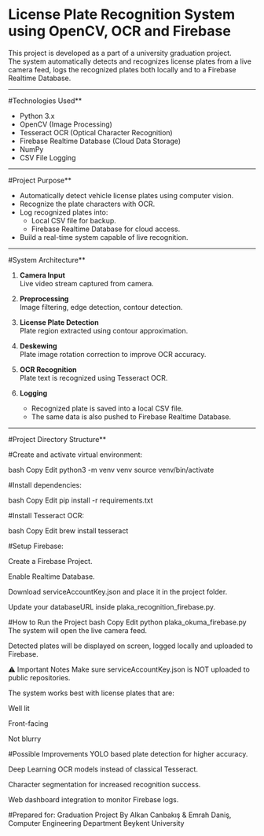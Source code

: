 # License Plate Recognition System using OpenCV, OCR and Firebase

This project is developed as a part of a university graduation project.  
The system automatically detects and recognizes license plates from a live camera feed, logs the recognized plates both locally and to a Firebase Realtime Database.

---

#Technologies Used**

- Python 3.x
- OpenCV (Image Processing)
- Tesseract OCR (Optical Character Recognition)
- Firebase Realtime Database (Cloud Data Storage)
- NumPy
- CSV File Logging

---

#Project Purpose**

- Automatically detect vehicle license plates using computer vision.
- Recognize the plate characters with OCR.
- Log recognized plates into:
  - Local CSV file for backup.
  - Firebase Realtime Database for cloud access.
- Build a real-time system capable of live recognition.

---

#System Architecture**

1. **Camera Input**  
   Live video stream captured from camera.

2. **Preprocessing**  
   Image filtering, edge detection, contour detection.

3. **License Plate Detection**  
   Plate region extracted using contour approximation.

4. **Deskewing**  
   Plate image rotation correction to improve OCR accuracy.

5. **OCR Recognition**  
   Plate text is recognized using Tesseract OCR.

6. **Logging**  
   - Recognized plate is saved into a local CSV file.
   - The same data is also pushed to Firebase Realtime Database.

---

#Project Directory Structure**

#Create and activate virtual environment:

bash
Copy
Edit
python3 -m venv venv
source venv/bin/activate

#Install dependencies:

bash
Copy
Edit
pip install -r requirements.txt

#Install Tesseract OCR:

bash
Copy
Edit
brew install tesseract

#Setup Firebase:

Create a Firebase Project.

Enable Realtime Database.

Download serviceAccountKey.json and place it in the project folder.

Update your databaseURL inside plaka_recognition_firebase.py.

#How to Run the Project
bash
Copy
Edit
python plaka_okuma_firebase.py
The system will open the live camera feed.

Detected plates will be displayed on screen, logged locally and uploaded to Firebase.

⚠ Important Notes
Make sure serviceAccountKey.json is NOT uploaded to public repositories.

The system works best with license plates that are:

Well lit

Front-facing

Not blurry

#Possible Improvements
YOLO based plate detection for higher accuracy.

Deep Learning OCR models instead of classical Tesseract.

Character segmentation for increased recognition success.

Web dashboard integration to monitor Firebase logs.

#Prepared for: Graduation Project
By Alkan Canbakış & Emrah Daniş,
Computer Engineering Department
Beykent University

